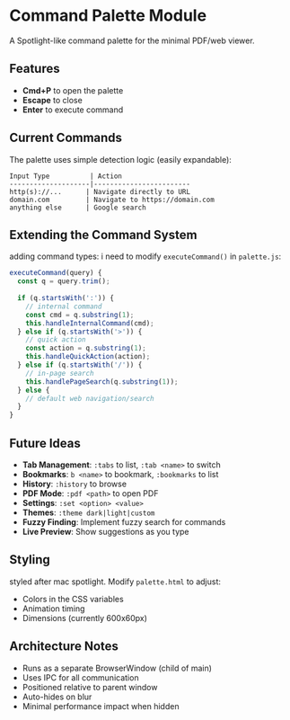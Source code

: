 # Command Palette Module

A Spotlight-like command palette for the minimal PDF/web viewer.

## Features

- **Cmd+P** to open the palette
- **Escape** to close
- **Enter** to execute command

## Current Commands

The palette uses simple detection logic (easily expandable):

```
Input Type          | Action
--------------------|------------------------
http(s)://...      | Navigate directly to URL
domain.com         | Navigate to https://domain.com
anything else      | Google search
```

## Extending the Command System

adding command types: i need to modify `executeCommand()` in `palette.js`:

```javascript
executeCommand(query) {
  const q = query.trim();
  
  if (q.startsWith(':')) {
    // internal command
    const cmd = q.substring(1);
    this.handleInternalCommand(cmd);
  } else if (q.startsWith('>')) {
    // quick action
    const action = q.substring(1);
    this.handleQuickAction(action);
  } else if (q.startsWith('/')) {
    // in-page search
    this.handlePageSearch(q.substring(1));
  } else {
    // default web navigation/search
  }
}
```

## Future Ideas

- **Tab Management**: `:tabs` to list, `:tab <name>` to switch
- **Bookmarks**: `b <name>` to bookmark, `:bookmarks` to list
- **History**: `:history` to browse
- **PDF Mode**: `:pdf <path>` to open PDF
- **Settings**: `:set <option> <value>`
- **Themes**: `:theme dark|light|custom`
- **Fuzzy Finding**: Implement fuzzy search for commands
- **Live Preview**: Show suggestions as you type

## Styling

styled after mac spotlight. Modify `palette.html` to adjust:
- Colors in the CSS variables
- Animation timing
- Dimensions (currently 600x60px)

## Architecture Notes

- Runs as a separate BrowserWindow (child of main)
- Uses IPC for all communication
- Positioned relative to parent window
- Auto-hides on blur
- Minimal performance impact when hidden
